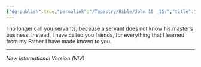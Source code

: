 ```yaml
---
{"dg-publish":true,"permalink":"/Tapestry/Bible/John 15 _15/","title":"John 15 :15","hide":true,"tags":["bible"],"dgHomeLink":true,"dgShowLocalGraph":true,"dgEnableSearch":true}
---
```


 I no longer call you servants, because a servant does not know his master’s business. Instead, I have called you friends, for everything that I learned from my Father I have made known to you.

---
*New International Version (NIV)*